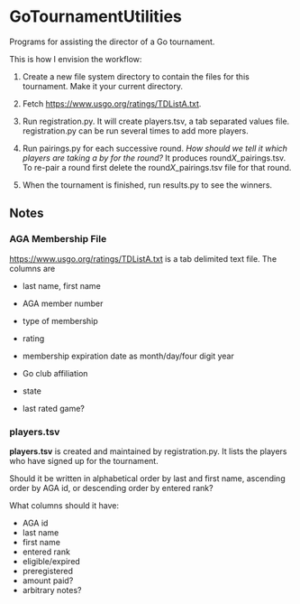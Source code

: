 # GoTournamentUtilities

Programs for assisting the director of a Go tournament.

This is how I envision the workflow:

1. Create a new file system directory to contain the files for this tournament.  Make it your current directory.

2. Fetch https://www.usgo.org/ratings/TDListA.txt.

3. Run registration.py.  It will create players.tsv, a tab separated values file.  registration.py can be run several times to add more players.


4. Run pairings.py for each successive round.  *How should we tell it which players are taking a by for the round?* It produces round*X*_pairings.tsv.  To re-pair a round first delete the round*X*_pairings.tsv file for that round.

5. When the tournament is finished, run results.py to see the winners.


## Notes

### AGA Membership File

https://www.usgo.org/ratings/TDListA.txt is a tab delimited text file.  The columns are

* last name, first name

* AGA member number

* type of membership

* rating

* membership expiration date as month/day/four digit year

* Go club affiliation

* state

* last rated game?


### players.tsv

**players.tsv** is created and maintained by registration.py.  It lists
the players who have signed up for the tournament.

Should it be written in alphabetical order by last and first name,
ascending order by AGA id, or descending order by entered rank?

What columns should it have:

* AGA id
* last name
* first name
* entered rank
* eligible/expired
* preregistered
* amount paid?
* arbitrary notes?


### 